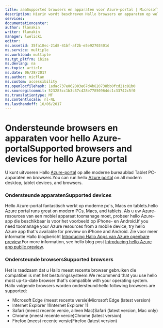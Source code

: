 ```yaml
---
title: aaaSupported browsers en apparaten voor Azure-portal | Microsoft Docs
description: Hierin wordt beschreven Hallo browsers en apparaten op welke hello Azure portal zal werken.
services: 
documentationcenter: 
author: flanakin
writer: flanakin
manager: lwelicki
editor: 
ms.assetid: 35fa18ec-21d8-41bf-af2b-e5e92703401d
ms.service: multiple
ms.workload: multiple
ms.tgt_pltfrm: ibiza
ms.devlang: na
ms.topic: article
ms.date: 06/28/2017
ms.author: micflan
ms.custom: accessibility
ms.openlocfilehash: 1adac737e062803e67d4b820738bb0fcd21c81b0
ms.sourcegitcommit: 523283cc1b3c37c428e77850964dc1c33742c5f0
ms.translationtype: MT
ms.contentlocale: nl-NL
ms.lasthandoff: 10/06/2017
---
```

# <a name="supported-browsers-and-devices-for-hello-azure-portal"></a><span data-ttu-id="1733d-103">Ondersteunde browsers en apparaten voor hello Azure-portal</span><span class="sxs-lookup"><span data-stu-id="1733d-103">Supported browsers and devices for hello Azure portal</span></span>
<span data-ttu-id="1733d-104">U kunt uitvoeren Hallo [Azure-portal](https://portal.azure.com) op alle moderne bureaublad Tablet PC-apparaten en browsers.</span><span class="sxs-lookup"><span data-stu-id="1733d-104">You can run hello [Azure portal](https://portal.azure.com) on all modern desktop, tablet devices, and browsers.</span></span>

### <a name="supported-devices"></a><span data-ttu-id="1733d-105">Ondersteunde apparaten</span><span class="sxs-lookup"><span data-stu-id="1733d-105">Supported devices</span></span>
<span data-ttu-id="1733d-106">Hello Azure-portal fantastisch werkt op moderne pc's, Macs en tablets.</span><span class="sxs-lookup"><span data-stu-id="1733d-106">hello Azure portal runs great on modern PCs, Macs, and tablets.</span></span> <span data-ttu-id="1733d-107">Als u uw Azure-resources van een mobiel apparaat toomanage moet, probeer hello Azure-app die beschikbaar is voor het voorbeeld op iPhone- en Android.</span><span class="sxs-lookup"><span data-stu-id="1733d-107">If you need toomanage your Azure resources from a mobile device, try hello Azure app that's available for preview on iPhone and Android.</span></span> <span data-ttu-id="1733d-108">Zie voor meer informatie Hallo blogbericht [Introducing Hallo Apps van Azure openbare preview](https://azure.microsoft.com/blog/azure-app-preview/).</span><span class="sxs-lookup"><span data-stu-id="1733d-108">For more information, see hello blog post [Introducing hello Azure app public preview](https://azure.microsoft.com/blog/azure-app-preview/).</span></span>

### <a name="supported-browsers"></a><span data-ttu-id="1733d-109">Ondersteunde browsers</span><span class="sxs-lookup"><span data-stu-id="1733d-109">Supported browsers</span></span>
<span data-ttu-id="1733d-110">Het is raadzaam dat u Hallo meest recente browser gebruiken die compatibel is met het besturingssysteem.</span><span class="sxs-lookup"><span data-stu-id="1733d-110">We recommend that you use hello most up-to-date browser that's compatible with your operating system.</span></span> <span data-ttu-id="1733d-111">Hallo volgende browsers worden ondersteund:</span><span class="sxs-lookup"><span data-stu-id="1733d-111">hello following browsers are supported:</span></span>

* <span data-ttu-id="1733d-112">Microsoft Edge (meest recente versie)</span><span class="sxs-lookup"><span data-stu-id="1733d-112">Microsoft Edge (latest version)</span></span>
* <span data-ttu-id="1733d-113">Internet Explorer 11</span><span class="sxs-lookup"><span data-stu-id="1733d-113">Internet Explorer 11</span></span>
* <span data-ttu-id="1733d-114">Safari (meest recente versie, alleen Mac)</span><span class="sxs-lookup"><span data-stu-id="1733d-114">Safari (latest version, Mac only)</span></span>
* <span data-ttu-id="1733d-115">Chrome (meest recente versie)</span><span class="sxs-lookup"><span data-stu-id="1733d-115">Chrome (latest version)</span></span>
* <span data-ttu-id="1733d-116">Firefox (meest recente versie)</span><span class="sxs-lookup"><span data-stu-id="1733d-116">Firefox (latest version)</span></span>

